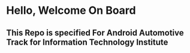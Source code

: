 # Hello, Welcome On Board 
## This Repo is specified For Android Automotive Track for Information Technology Institute
